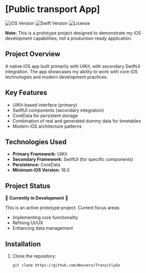 # [Public transport App]

![iOS Version](https://img.shields.io/badge/iOS-18+-blue.svg)
![Swift Version](https://img.shields.io/badge/Swift-5.9-orange.svg)
![License](https://img.shields.io/badge/License-MIT-lightgrey.svg)

**Note:** This is a prototype project designed to demonstrate my iOS development capabilities, not a production-ready application.

## Project Overview

A native iOS app built primarily with UIKit, with secondary SwiftUI integration. The app showcases my ability to work with core iOS technologies and modern development practices.

## Key Features

- UIKit-based interface (primary)
- SwiftUI components (secondary integration)
- CoreData for persistent storage
- Combination of real and generated dummy data for timetables
- Modern iOS architecture patterns

## Technologies Used

- **Primary Framework:** UIKit
- **Secondary Framework:** SwiftUI (for specific components)
- **Persistence:** CoreData
- **Minimum iOS Version:** 18.0

## Project Status

🚧 **Currently in Development** 🚧

This is an active prototype project. Current focus areas:
- Implementing core functionality
- Refining UI/UX
- Enhancing data management

## Installation

1. Clone the repository:
   ```bash
   git clone https://github.com/Wouvero/TransitlyGo
